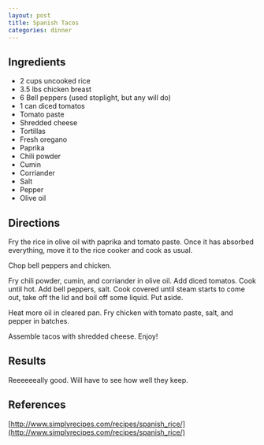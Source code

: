 ```yaml
---
layout: post
title: Spanish Tacos
categories: dinner
---
```


## Ingredients

* 2 cups uncooked rice
* 3.5 lbs chicken breast
* 6 Bell peppers (used stoplight, but any will do)
* 1 can diced tomatos
* Tomato paste
* Shredded cheese
* Tortillas
* Fresh oregano
* Paprika
* Chili powder
* Cumin
* Corriander
* Salt
* Pepper
* Olive oil

## Directions

Fry the rice in olive oil with paprika and tomato paste. Once it has absorbed everything, move it to the rice cooker and cook as usual.

Chop bell peppers and chicken.

Fry chili powder, cumin, and corriander in olive oil. Add diced tomatos. Cook until hot. Add bell peppers, salt. Cook covered until steam starts to come out, take off the lid and boil off some liquid. Put aside.

Heat more oil in cleared pan. Fry chicken with tomato paste, salt, and pepper in batches.

Assemble tacos with shredded cheese. Enjoy!

## Results

Reeeeeeally good. Will have to see how well they keep.

## References

[http://www.simplyrecipes.com/recipes/spanish_rice/](http://www.simplyrecipes.com/recipes/spanish_rice/)
